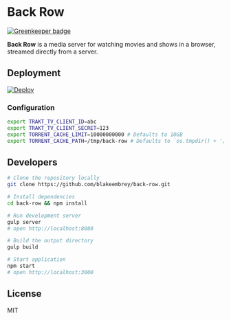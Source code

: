 # Back Row

[![Greenkeeper badge](https://badges.greenkeeper.io/blakeembrey/back-row.svg)](https://greenkeeper.io/)

**Back Row** is a media server for watching movies and shows in a browser, streamed directly from a server.

## Deployment

[![Deploy](https://www.herokucdn.com/deploy/button.png)](https://heroku.com/deploy?template=https://github.com/blakeembrey/back-row)

### Configuration

```sh
export TRAKT_TV_CLIENT_ID=abc
export TRAKT_TV_CLIENT_SECRET=123
export TORRENT_CACHE_LIMIT=10000000000 # Defaults to 10GB
export TORRENT_CACHE_PATH=/tmp/back-row # Defaults to `os.tmpdir() + '/back-row'`
```

## Developers

```sh
# Clone the repository locally
git clone https://github.com/blakeembrey/back-row.git

# Install dependencies
cd back-row && npm install

# Run development server
gulp server
# open http://localhost:8080

# Build the output directory
gulp build

# Start application
npm start
# open http://localhost:3000
```

## License

MIT
